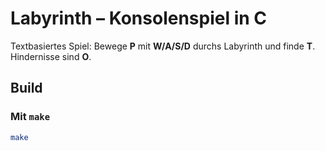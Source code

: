 # Labyrinth – Konsolenspiel in C

Textbasiertes Spiel: Bewege **P** mit **W/A/S/D** durchs Labyrinth und finde **T**. Hindernisse sind **O**.

## Build

### Mit `make`
```bash
make
